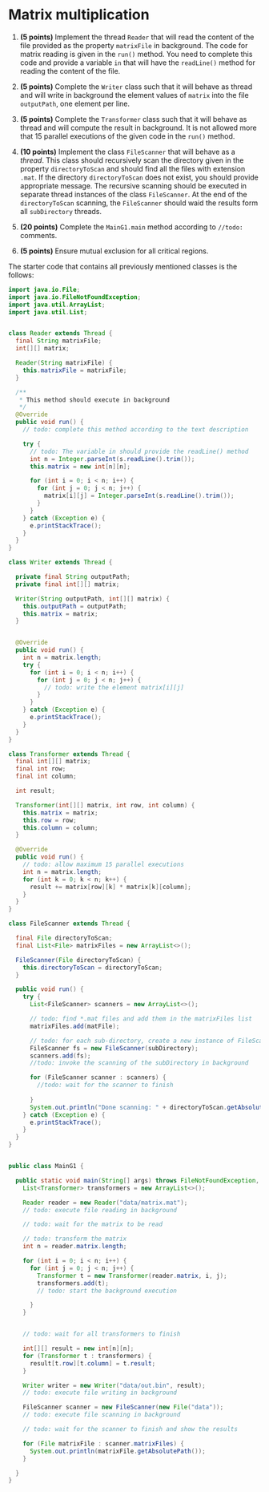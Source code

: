 Matrix multiplication
===

1. **(5 points)** Implement the thread `Reader` that will read the content of the file provided as the property 
`matrixFile` in background. The code for matrix reading is given in the `run()` method. You need to complete this code and
provide a variable `in` that will have the `readLine()` method for reading the content of the file. 

2. **(5 points)** Complete the `Writer` class such that it will behave as thread and will write in background the element 
values of `matrix` into the file `outputPath`, one element per line. 

3. **(5 points)** Complete the `Transformer` class such that it will behave as thread and will compute the result in 
background. It is not allowed more that 15 parallel executions of the given code in the `run()` method. 

4. **(10 points)** Implement the class `FileScanner` that will behave as a *thread*. This class should recursively scan 
the directory given in the property `directoryToScan` and should find all the files with extension `.mat`. If the directory 
`directoryToScan` does not exist, you should provide appropriate message. The recursive scanning should be executed 
in separate thread instances of the class `FileScanner`. At the end of the `directoryToScan` scanning, the `FileScanner`
should waid the results form all `subDirectory` threads. 

5. **(20 points)** Complete the `MainG1.main` method according to `//todo:` comments.

6. **(5 points)** Ensure mutual exclusion for all critical regions.    

The starter code that contains all previously mentioned classes is the follows: 

```java
import java.io.File;
import java.io.FileNotFoundException;
import java.util.ArrayList;
import java.util.List;


class Reader extends Thread {
  final String matrixFile;
  int[][] matrix;

  Reader(String matrixFile) {
    this.matrixFile = matrixFile;
  }

  /**
   * This method should execute in background
   */
  @Override
  public void run() {
    // todo: complete this method according to the text description

    try {
      // todo: The variable in should provide the readLine() method
      int n = Integer.parseInt(s.readLine().trim());
      this.matrix = new int[n][n];

      for (int i = 0; i < n; i++) {
        for (int j = 0; j < n; j++) {
          matrix[i][j] = Integer.parseInt(s.readLine().trim());
        }
      }
    } catch (Exception e) {
      e.printStackTrace();
    }
  }
}

class Writer extends Thread {

  private final String outputPath;
  private final int[][] matrix;

  Writer(String outputPath, int[][] matrix) {
    this.outputPath = outputPath;
    this.matrix = matrix;
  }


  @Override
  public void run() {
    int n = matrix.length;
    try {
      for (int i = 0; i < n; i++) {
        for (int j = 0; j < n; j++) {
          // todo: write the element matrix[i][j]
        }
      }
    } catch (Exception e) {
      e.printStackTrace();
    }
  }
}

class Transformer extends Thread {
  final int[][] matrix;
  final int row;
  final int column;

  int result;

  Transformer(int[][] matrix, int row, int column) {
    this.matrix = matrix;
    this.row = row;
    this.column = column;
  }

  @Override
  public void run() {
    // todo: allow maximum 15 parallel executions
    int n = matrix.length;
    for (int k = 0; k < n; k++) {
      result += matrix[row][k] * matrix[k][column];
    }
  }
}

class FileScanner extends Thread {

  final File directoryToScan;
  final List<File> matrixFiles = new ArrayList<>();

  FileScanner(File directoryToScan) {
    this.directoryToScan = directoryToScan;
  }

  public void run() {
    try {
      List<FileScanner> scanners = new ArrayList<>();

      // todo: find *.mat files and add them in the matrixFiles list
      matrixFiles.add(matFile);

      // todo: for each sub-directory, create a new instance of FileScanner
      FileScanner fs = new FileScanner(subDirectory);
      scanners.add(fs);
      //todo: invoke the scanning of the subDirectory in background

      for (FileScanner scanner : scanners) {
        //todo: wait for the scanner to finish
        
      }      
      System.out.println("Done scanning: " + directoryToScan.getAbsolutePath());
    } catch (Exception e) {
      e.printStackTrace();
    }
  }
}


public class MainG1 {

  public static void main(String[] args) throws FileNotFoundException, InterruptedException {
    List<Transformer> transformers = new ArrayList<>();

    Reader reader = new Reader("data/matrix.mat");
    // todo: execute file reading in background

    // todo: wait for the matrix to be read

    // todo: transform the matrix
    int n = reader.matrix.length;

    for (int i = 0; i < n; i++) {
      for (int j = 0; j < n; j++) {
        Transformer t = new Transformer(reader.matrix, i, j);
        transformers.add(t);
        // todo: start the background execution

      }
    }


    // todo: wait for all transformers to finish

    int[][] result = new int[n][n];
    for (Transformer t : transformers) {
      result[t.row][t.column] = t.result;
    }

    Writer writer = new Writer("data/out.bin", result);
    // todo: execute file writing in background

    FileScanner scanner = new FileScanner(new File("data"));
    // todo: execute file scanning in background

    // todo: wait for the scanner to finish and show the results

    for (File matrixFile : scanner.matrixFiles) {
      System.out.println(matrixFile.getAbsolutePath());
    }

  }
}
``` 

